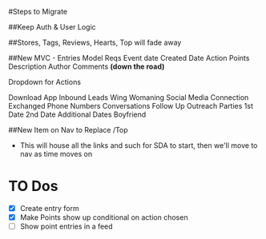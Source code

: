 #Steps to Migrate

##Keep Auth & User Logic

##Stores, Tags, Reviews, Hearts, Top will fade away

##New MVC - Entries
Model Reqs
	Event date
	Created Date
	Action
	Points
	Description
	Author
	Comments **(down the road)**

Dropdown for Actions

Download App
Inbound Leads
Wing Womaning
Social Media Connection
Exchanged Phone Numbers
Conversations
Follow Up Outreach
Parties
1st Date
2nd Date
Additional Dates
Boyfriend

##New Item on Nav to Replace /Top
- This will house all the links and such for SDA to start, then we'll move to nav as time moves on

# TO Dos
- [X] Create entry form 
- [X] Make Points show up conditional on action chosen
- [ ] Show point entries in a feed